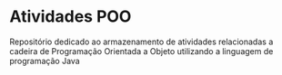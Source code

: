 # Atividades POO
Repositório dedicado ao armazenamento de atividades relacionadas a cadeira de Programação Orientada a Objeto utilizando a linguagem de programação Java